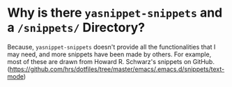 # Why is there `yasnippet-snippets` and a `/snippets/` Directory?
Because, `yasnippet-snippets` doesn't provide all the functionalities that I may need, and more snippets have been made by others.
For example, most of these are drawn from Howard R. Schwarz's snippets on GitHub. (https://github.com/hrs/dotfiles/tree/master/emacs/.emacs.d/snippets/text-mode)
